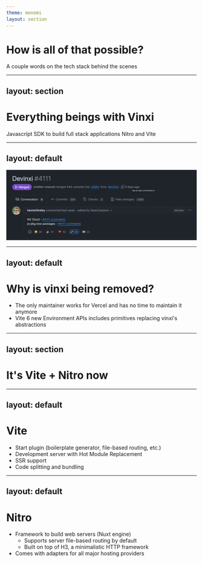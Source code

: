 ```yaml
---
theme: monomi
layout: section
---
```


# How is all of that possible?

A couple words on the tech stack behind the scenes

---
layout: section
---

# Everything beings with Vinxi

Javascript SDK to build full stack applications Nitro and Vite

---
layout: default
---

<img src=".demo/assets/devinxi.png" alt="Devinxi" style="margin: auto" />

---
layout: default
---

# Why is vinxi being removed?

- The only maintainer works for Vercel and has no time to maintain it anymore
- Vite 6 new Environment APIs includes primitives replacing vinxi's abstractions

---
layout: section
---

# It's Vite + Nitro now

---
layout: default
---

# Vite

- Start plugin (boilerplate generator, file-based routing, etc.)
- Development server with Hot Module Replacement
- SSR support
- Code splitting and bundling

---
layout: default
---

# Nitro

- Framework to build web servers (Nuxt engine)
    - Supports server file-based routing by default
    - Built on top of H3, a minimalistic HTTP framework
- Comes with adapters for all major hosting providers
